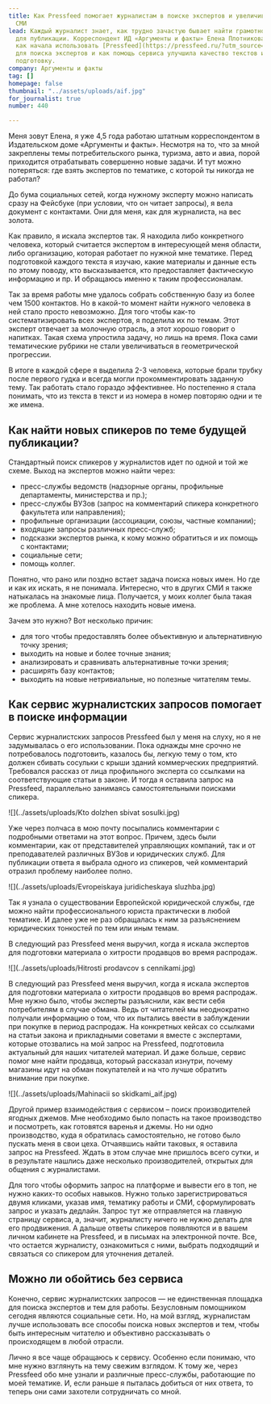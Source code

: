```yaml
---
title: Как Pressfeed помогает журналистам в поиске экспертов и увеличивает производительность
  СМИ
lead: Каждый журналист знает, как трудно зачастую бывает найти грамотного эксперта
  для публикации. Корреспондент ИД «Аргументы и факты» Елена Плотникова рассказывает,
  как начала использовать [Pressfeed](https://pressfeed.ru/?utm_source=news&utm_medium=intro&utm_campaign=lead&utm_content=kak-pressfeed-pomogaet-zhurnalistam-v-poiske-ekspertov-i-uvelichivaet-proizvoditelnost-smi)
  для поиска экспертов и как помощь сервиса улучшила качество текстов и ускорила их
  подготовку.
company: Аргументы и факты
tag: []
homepage: false
thumbnail: "../assets/uploads/aif.jpg"
for_journalist: true
number: 440

---
```

Меня зовут Елена, я уже 4,5 года работаю штатным корреспондентом в Издательском доме «Аргументы и факты». Несмотря на то, что за мной закреплены темы потребительского рынка, туризма, авто и авиа, порой приходится отрабатывать совершенно новые задачи. И тут можно потеряться: где взять экспертов по тематике, с которой ты никогда не работал?

До бума социальных сетей, когда нужному эксперту можно написать сразу на Фейсбуке (при условии, что он читает запросы), я вела документ с контактами. Они для меня, как для журналиста, на вес золота.

Как правило, я искала экспертов так. Я находила либо конкретного человека, который считается экспертом в интересующей меня области, либо организацию, которая работает по нужной мне тематике. Перед подготовкой каждого текста я изучаю, какие материалы и данные есть по этому поводу, кто высказывается, кто предоставляет фактическую информацию и пр. И обращаюсь именно к таким профессионалам.

Так за время работы мне удалось собрать собственную базу из более чем 1500 контактов. Но в какой-то момент найти нужного человека в ней стало просто невозможно. Для того чтобы как-то систематизировать всех экспертов, я поделила их по темам. Этот эксперт отвечает за молочную отрасль, а этот хорошо говорит о напитках. Такая схема упростила задачу, но лишь на время. Пока сами тематические рубрики не стали увеличиваться в геометрической прогрессии.

В итоге в каждой сфере я выделила 2-3 человека, которые брали трубку после первого гудка и всегда могли прокомментировать заданную тему. Так работать стало гораздо эффективнее. Но постепенно я стала понимать, что из текста в текст и из номера в номер повторяю одни и те же имена.

## Как найти новых спикеров по теме будущей публикации?

Стандартный поиск спикеров у журналистов идет по одной и той же схеме. Выход на экспертов можно найти через:

* пресс-службы ведомств (надзорные органы, профильные департаменты, министерства и пр.);
* пресс-службы ВУЗов (запрос на комментарий спикера конкретного факультета или направления);
* профильные организации (ассоциации, союзы, частные компании);
* входящие запросы различных пресс-служб;
* подсказки экспертов рынка, к кому можно обратиться и их помощь с контактами;
* социальные сети;
* помощь коллег.

Понятно, что рано или поздно встает задача поиска новых имен. Но где и как их искать, я не понимала. Интересно, что в других СМИ я также натыкалась на знакомые лица. Получается, у моих коллег была такая же проблема. А мне хотелось находить новые имена.

Зачем это нужно? Вот несколько причин:

* для того чтобы предоставлять более объективную и альтернативную точку зрения;
* выходить на новые и более точные знания;
* анализировать и сравнивать альтернативные точки зрения;
* расширять базу контактов;
* выходить на новые нетривиальные, но полезные читателям темы.

## Как сервис журналистских запросов помогает в поиске информации

Сервис журналистских запросов Pressfeed был у меня на слуху, но я не задумывалась о его использовании. Пока однажды мне срочно не потребовалось подготовить, казалось бы, легкую тему о том, кто должен сбивать сосульки с крыши зданий коммерческих предприятий. Требовался рассказ от лица профильного эксперта со ссылками на соответствующие статьи в законе. И тогда я оставила запрос на Pressfeed, параллельно занимаясь самостоятельными поисками спикера.

![](../assets/uploads/Kto dolzhen sbivat sosulki.jpg)

Уже через полчаса в мою почту посыпались комментарии с подробными ответами на этот вопрос. Причем, здесь были комментарии, как от представителей управляющих компаний, так и от преподавателей различных ВУЗов и юридических служб. Для публикации ответа я выбрала одного из спикеров, чей комментарий отразил проблему наиболее полно.

![](../assets/uploads/Evropeiskaya juridicheskaya sluzhba.jpg)

Так я узнала о существовании Европейской юридической службы, где можно найти профессионального юриста практически в любой тематике. И далее уже не раз обращалась к ним за разъяснением юридических тонкостей по тем или иным темам.

В следующий раз Pressfeed меня выручил, когда я искала экспертов для подготовки материала о хитрости продавцов во время распродаж.

![](../assets/uploads/Hitrosti prodavcov s cennikami.jpg)

В следующий раз Pressfeed меня выручил, когда я искала экспертов для подготовки материала о хитрости продавцов во время распродаж. Мне нужно было, чтобы эксперты разъяснили, как вести себя потребителям в случае обмана. Ведь от читателей мы неоднократно получали информацию о том, что их пытались ввести в заблуждении при покупке в период распродаж. На конкретных кейсах со ссылками на статьи закона и прикладными советами я вместе с экспертами, которые отозвались на мой запрос на Pressfeed, подготовила актуальный для наших читателей материал. И даже больше, сервис помог мне найти продавца, который рассказал изнутри, почему магазины идут на обман покупателей и на что лучше обратить внимание при покупке.

![](../assets/uploads/Mahinacii so skidkami_aif.jpg)

Другой пример взаимодействия с сервисом – поиск производителей ягодных джемов. Мне необходимо было попасть на такое производство и посмотреть, как готовятся варенья и джемы. Но ни одно производство, куда я обратилась самостоятельно, не готово было пускать меня в свои цеха. Отчаявшись найти таковых, я оставила запрос на Pressfeed. Ждать в этом случае мне пришлось всего сутки, и в результате нашлись даже несколько производителей, открытых для общения с журналистами.

Для того чтобы оформить запрос на платформе и вывести его в топ, не нужно каких-то особых навыков. Нужно только зарегистрироваться двумя кликами, указав имя, тематику работы и СМИ, сформулировать запрос и указать дедлайн. Запрос тут же отправляется на главную страницу сервиса, а, значит, журналисту ничего не нужно делать для его продвижения. А дальше ответы спикеров появляются и в вашем личном кабинете на Pressfeed, и в письмах на электронной почте. Все, что остается журналисту, ознакомиться с ними, выбрать подходящий и связаться со спикером для уточнения деталей.

## Можно ли обойтись без сервиса

Конечно, сервис журналистских запросов — не единственная площадка для поиска экспертов и тем для работы. Безусловным помощником сегодня являются социальные сети. Но, на мой взгляд, журналистам лучше использовать все способы поиска новых экспертов и тем, чтобы быть интересным читателю и объективно рассказывать о происходящем в любой отрасли.

Лично я все чаще обращаюсь к сервису. Особенно если понимаю, что мне нужно взглянуть на тему свежим взглядом. К тому же, через Pressfeed обо мне узнали и различные пресс-службы, работающие по моей тематике. И, если раньше я пыталась добиться от них ответа, то теперь они сами захотели сотрудничать со мной.